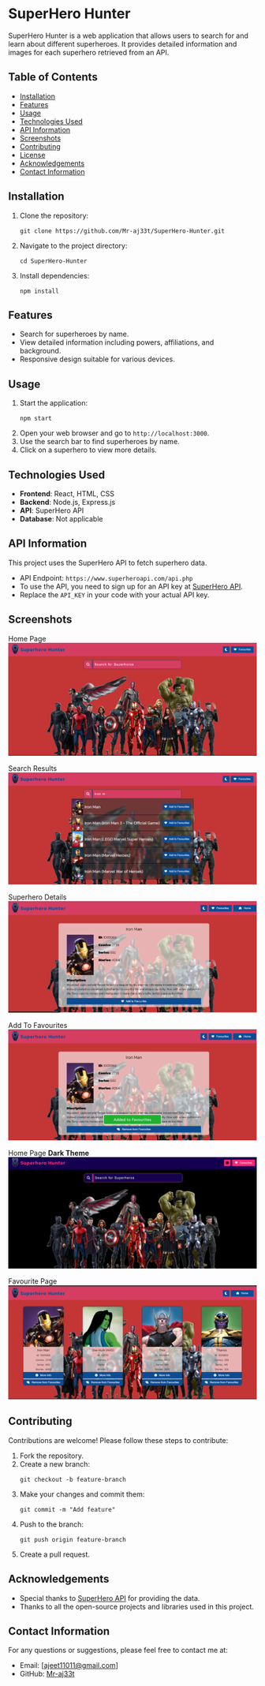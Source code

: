 # SuperHero Hunter

SuperHero Hunter is a web application that allows users to search for and learn about different superheroes. It provides detailed information and images for each superhero retrieved from an API.

## Table of Contents
- [Installation](#installation)
- [Features](#features)
- [Usage](#usage)
- [Technologies Used](#technologies-used)
- [API Information](#api-information)
- [Screenshots](#screenshots)
- [Contributing](#contributing)
- [License](#license)
- [Acknowledgements](#acknowledgements)
- [Contact Information](#contact-information)

## Installation
1. Clone the repository:
    ```
    git clone https://github.com/Mr-aj33t/SuperHero-Hunter.git
    ```
2. Navigate to the project directory:
    ```
    cd SuperHero-Hunter
    ```
3. Install dependencies:
    ```
    npm install
    ```

## Features
- Search for superheroes by name.
- View detailed information including powers, affiliations, and background.
- Responsive design suitable for various devices.

## Usage
1. Start the application:
    ```
    npm start
    ```
2. Open your web browser and go to `http://localhost:3000`.
3. Use the search bar to find superheroes by name.
4. Click on a superhero to view more details.

## Technologies Used
- **Frontend**: React, HTML, CSS
- **Backend**: Node.js, Express.js
- **API**: SuperHero API
- **Database**: Not applicable

## API Information
This project uses the SuperHero API to fetch superhero data.
- API Endpoint: `https://www.superheroapi.com/api.php`
- To use the API, you need to sign up for an API key at [SuperHero API](https://www.superheroapi.com/).
- Replace the `API_KEY` in your code with your actual API key.

## Screenshots
Home Page
![Home Page](https://github.com/Mr-aj33t/SuperHero-Hunter/blob/392205f524c2e20f8bee812d776ae01d797ac2b9/Screenshort/1m.png)

Search Results
![Search Results](https://github.com/Mr-aj33t/SuperHero-Hunter/blob/392205f524c2e20f8bee812d776ae01d797ac2b9/Screenshort/2m.png)

Superhero Details
![Superhero Details](https://github.com/Mr-aj33t/SuperHero-Hunter/blob/392205f524c2e20f8bee812d776ae01d797ac2b9/Screenshort/3m.png)

Add To Favourites
![Add To Favourites](https://github.com/Mr-aj33t/SuperHero-Hunter/blob/392205f524c2e20f8bee812d776ae01d797ac2b9/Screenshort/4m.png)

 Home Page **Dark Theme**
![Home Page** Dark Theme** ](https://github.com/Mr-aj33t/SuperHero-Hunter/blob/392205f524c2e20f8bee812d776ae01d797ac2b9/Screenshort/5m.png)

Favourite Page
![Favourite Page](https://github.com/Mr-aj33t/SuperHero-Hunter/blob/392205f524c2e20f8bee812d776ae01d797ac2b9/Screenshort/6m.png)


## Contributing
Contributions are welcome! Please follow these steps to contribute:
1. Fork the repository.
2. Create a new branch:
    ```
    git checkout -b feature-branch
    ```
3. Make your changes and commit them:
    ```
    git commit -m "Add feature"
    ```
4. Push to the branch:
    ```
    git push origin feature-branch
    ```
5. Create a pull request.

## Acknowledgements
- Special thanks to [SuperHero API](https://www.superheroapi.com/) for providing the data.
- Thanks to all the open-source projects and libraries used in this project.

## Contact Information
For any questions or suggestions, please feel free to contact me at:
- Email: [ajeet11011@gmail.com]
- GitHub: [Mr-aj33t](https://github.com/Mr-aj33t)

